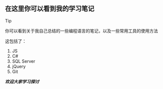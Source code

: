 ## 在这里你可以看到我的学习笔记
> [!tip]
> 你可以看到关于我自己总结的一些编程语言的笔记，以及一些常用工具的使用方法

这包括了：
1. JS
2. C#
3. SQL Server
4. jQuery
5. Git

_**欢迎大家学习探讨**_
